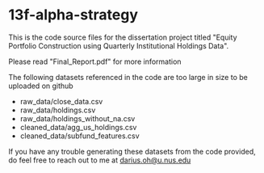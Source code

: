 # 13f-alpha-strategy

This is the code source files for the dissertation project titled "Equity Portfolio Construction using Quarterly Institutional Holdings Data". 

Please read "Final_Report.pdf" for more information

The following datasets referenced in the code are too large in size to be uploaded on github
- raw_data/close_data.csv
- raw_data/holdings.csv
- raw_data/holdings_without_na.csv
- cleaned_data/agg_us_holdings.csv
- cleaned_data/subfund_features.csv 

If you have any trouble generating these datasets from the code provided, do feel free to reach out to me at darius.oh@u.nus.edu 
